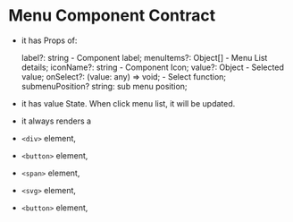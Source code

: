 
# Menu Component Contract

- it has Props of:

  label?: string - Component label;
  menuItems?: Object[] - Menu List details;
  iconName?: string - Component Icon;
  value?: Object - Selected value;
  onSelect?: (value: any) => void; - Select function;
  submenuPosition? string: sub menu position;

- it has value State. When click menu list, it will be updated.

- it always renders a

-  `<div>` element,

-  `<button>` element,

-  `<span>` element,

-  `<svg>` element,

-  `<button>` element,